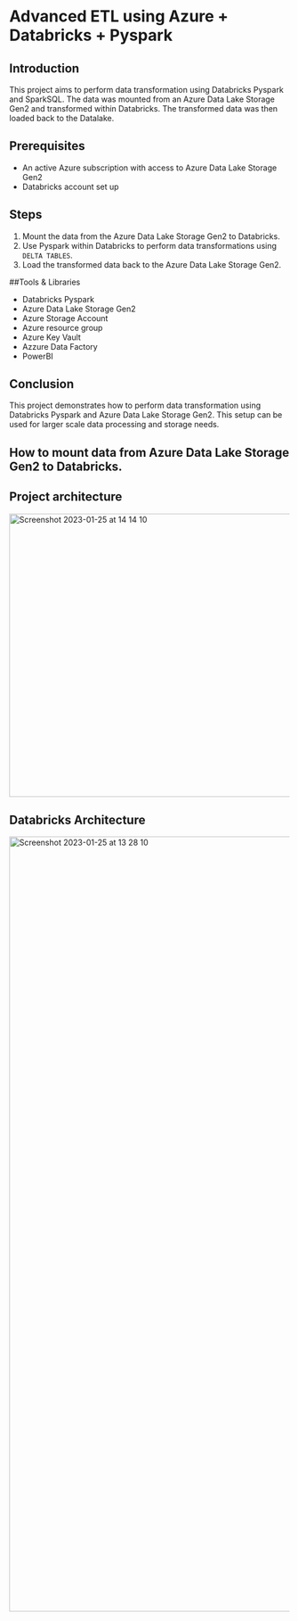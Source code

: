 # Advanced ETL using Azure + Databricks + Pyspark

## Introduction
This project aims to perform data transformation using Databricks Pyspark and SparkSQL. The data was mounted from an Azure Data Lake Storage Gen2 and transformed within Databricks. The transformed data was then loaded back to the Datalake.

## Prerequisites
* An active Azure subscription with access to Azure Data Lake Storage Gen2
* Databricks account set up

## Steps
1. Mount the data from the Azure Data Lake Storage Gen2 to Databricks.
2. Use Pyspark within Databricks to perform data transformations using `DELTA TABLES`.
3. Load the transformed data back to the Azure Data Lake Storage Gen2.

##Tools & Libraries
* Databricks Pyspark
* Azure Data Lake Storage Gen2
* Azure Storage Account
* Azure resource group
* Azure Key Vault
* Azzure Data Factory
* PowerBI

## Conclusion
This project demonstrates how to perform data transformation using Databricks Pyspark and Azure Data Lake Storage Gen2. This setup can be used for larger scale data processing and storage needs.



## How to mount data from Azure Data Lake Storage Gen2 to Databricks.  

## Project architecture
<img width="508" alt="Screenshot 2023-01-25 at 14 14 10" src="https://user-images.githubusercontent.com/45521680/214684174-7fb3e321-588a-4808-8f46-af497fff6ebc.png">

## Databricks Architecture
<img width="1390" alt="Screenshot 2023-01-25 at 13 28 10" src="https://user-images.githubusercontent.com/45521680/214684129-b83f23c8-ae6d-4cf7-942e-fea5fb152ef7.png">
